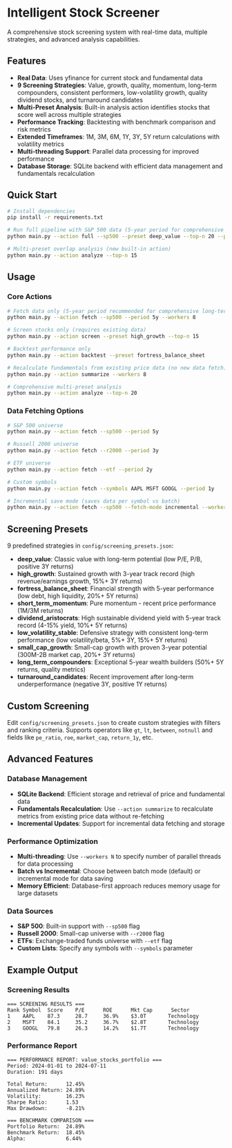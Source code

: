 # Intelligent Stock Screener

A comprehensive stock screening system with real-time data, multiple strategies, and advanced analysis capabilities.

## Features

- **Real Data**: Uses yfinance for current stock and fundamental data
- **9 Screening Strategies**: Value, growth, quality, momentum, long-term compounders, consistent performers, low-volatility growth, quality dividend stocks, and turnaround candidates
- **Multi-Preset Analysis**: Built-in analysis action identifies stocks that score well across multiple strategies
- **Performance Tracking**: Backtesting with benchmark comparison and risk metrics
- **Extended Timeframes**: 1M, 3M, 6M, 1Y, 3Y, 5Y return calculations with volatility metrics
- **Multi-threading Support**: Parallel data processing for improved performance
- **Database Storage**: SQLite backend with efficient data management and fundamentals recalculation

## Quick Start

```bash
# Install dependencies
pip install -r requirements.txt

# Run full pipeline with S&P 500 data (5-year period for comprehensive analysis)
python main.py --action full --sp500 --preset deep_value --top-n 20 --period 5y

# Multi-preset overlap analysis (new built-in action)
python main.py --action analyze --top-n 15
```

## Usage

### Core Actions
```bash
# Fetch data only (5-year period recommended for comprehensive long-term analysis)
python main.py --action fetch --sp500 --period 5y --workers 8

# Screen stocks only (requires existing data)
python main.py --action screen --preset high_growth --top-n 15

# Backtest performance only
python main.py --action backtest --preset fortress_balance_sheet

# Recalculate fundamentals from existing price data (no new data fetch)
python main.py --action summarize --workers 8

# Comprehensive multi-preset analysis
python main.py --action analyze --top-n 20
```

### Data Fetching Options
```bash
# S&P 500 universe
python main.py --action fetch --sp500 --period 5y

# Russell 2000 universe  
python main.py --action fetch --r2000 --period 3y

# ETF universe
python main.py --action fetch --etf --period 2y

# Custom symbols
python main.py --action fetch --symbols AAPL MSFT GOOGL --period 1y

# Incremental save mode (saves data per symbol vs batch)
python main.py --action fetch --sp500 --fetch-mode incremental --workers 4
```

## Screening Presets

9 predefined strategies in `config/screening_presets.json`:

- **deep_value**: Classic value with long-term potential (low P/E, P/B, positive 3Y returns)
- **high_growth**: Sustained growth with 3-year track record (high revenue/earnings growth, 15%+ 3Y returns)
- **fortress_balance_sheet**: Financial strength with 5-year performance (low debt, high liquidity, 20%+ 5Y returns)
- **short_term_momentum**: Pure momentum - recent price performance (1M/3M returns)
- **dividend_aristocrats**: High sustainable dividend yield with 5-year track record (4-15% yield, 10%+ 5Y returns)
- **low_volatility_stable**: Defensive strategy with consistent long-term performance (low volatility/beta, 5%+ 3Y, 15%+ 5Y returns)
- **small_cap_growth**: Small-cap growth with proven 3-year potential (300M-2B market cap, 20%+ 3Y returns)
- **long_term_compounders**: Exceptional 5-year wealth builders (50%+ 5Y returns, quality metrics)
- **turnaround_candidates**: Recent improvement after long-term underperformance (negative 3Y, positive 1Y returns)

## Custom Screening

Edit `config/screening_presets.json` to create custom strategies with filters and ranking criteria. Supports operators like `gt`, `lt`, `between`, `notnull` and fields like `pe_ratio`, `roe`, `market_cap`, `return_1y`, etc.

## Advanced Features

### Database Management
- **SQLite Backend**: Efficient storage and retrieval of price and fundamental data
- **Fundamentals Recalculation**: Use `--action summarize` to recalculate metrics from existing price data without re-fetching
- **Incremental Updates**: Support for incremental data fetching and storage

### Performance Optimization
- **Multi-threading**: Use `--workers N` to specify number of parallel threads for data processing
- **Batch vs Incremental**: Choose between batch mode (default) or incremental mode for data saving
- **Memory Efficient**: Database-first approach reduces memory usage for large datasets

### Data Sources
- **S&P 500**: Built-in support with `--sp500` flag
- **Russell 2000**: Small-cap universe with `--r2000` flag  
- **ETFs**: Exchange-traded funds universe with `--etf` flag
- **Custom Lists**: Specify any symbols with `--symbols` parameter

## Example Output

### Screening Results
```
=== SCREENING RESULTS ===
Rank Symbol  Score    P/E      ROE      Mkt Cap      Sector         
1    AAPL    87.3     28.7     36.9%    $3.0T       Technology     
2    MSFT    84.1     35.2     36.7%    $2.8T       Technology     
3    GOOGL   79.8     26.3     14.2%    $1.7T       Technology     
```

### Performance Report
```
=== PERFORMANCE REPORT: value_stocks_portfolio ===
Period: 2024-01-01 to 2024-07-11
Duration: 191 days

Total Return:      12.45%
Annualized Return: 24.89%
Volatility:        16.23%
Sharpe Ratio:      1.53
Max Drawdown:      -8.21%

=== BENCHMARK COMPARISON ===
Portfolio Return:  24.89%
Benchmark Return:  18.45%
Alpha:             6.44%
```